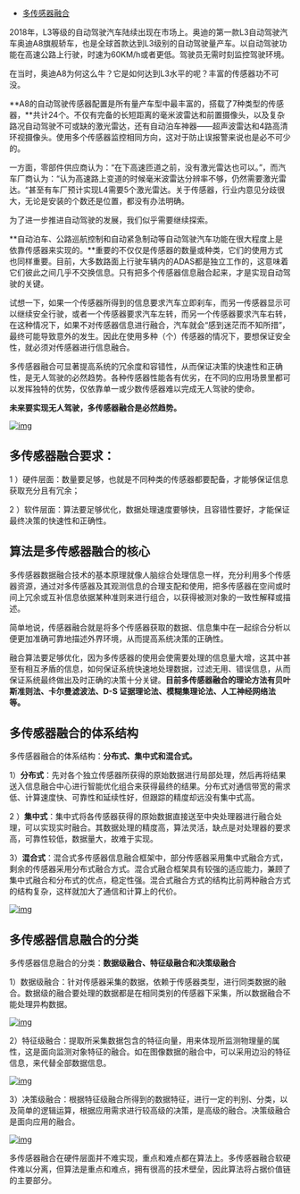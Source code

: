 - [多传感器融合](https://www.cnblogs.com/zhjblogs/p/14495872.html)

2018年，L3等级的自动驾驶汽车陆续出现在市场上。奥迪的第一款L3自动驾驶汽车奥迪A8旗舰轿车，也是全球首款达到L3级别的自动驾驶量产车。以自动驾驶功能在高速公路上行驶，时速为60KM/h或者更低。驾驶员无需时刻监控驾驶环境。

在当时，奥迪A8为何这么牛？它是如何达到L3水平的呢？丰富的传感器功不可没。

**A8的自动驾驶传感器配置是所有量产车型中最丰富的，搭载了7种类型的传感器，**共计24个。不仅有完备的长短距离的毫米波雷达和前置摄像头，以及复杂路况自动驾驶不可或缺的激光雷达，还有自动泊车神器——超声波雷达和4路高清环视摄像头。使用多个传感器监控相同方向，这对于防止误报警来说也是必不可少的。

一方面，零部件供应商认为：“在下高速匝道之前，没有激光雷达也可以。”，而汽车厂商认为：“认为高速路上变道的时候毫米波雷达分辨率不够，仍然需要激光雷达。“甚至有车厂预计实现L4需要5个激光雷达。关于传感器，行业内意见分歧很大，无论是安装的个数还是位置，都没有办法明确。

为了进一步推进自动驾驶的发展，我们似乎需要继续探索。

**自动泊车、公路巡航控制和自动紧急制动等自动驾驶汽车功能在很大程度上是依靠传感器来实现的。**重要的不仅仅是传感器的数量或种类，它们的使用方式也同样重要。目前，大多数路面上行驶车辆内的ADAS都是独立工作的，这意味着它们彼此之间几乎不交换信息。只有把多个传感器信息融合起来，才是实现自动驾驶的关键。

试想一下，如果一个传感器所得到的信息要求汽车立即刹车，而另一传感器显示可以继续安全行驶，或者一个传感器要求汽车左转，而另一个传感器要求汽车右转，在这种情况下，如果不对传感器信息进行融合，汽车就会“感到迷茫而不知所措”，最终可能导致意外的发生。因此在使用多种（个）传感器的情况下，要想保证安全性，就必须对传感器进行信息融合。

多传感器融合可显著提高系统的冗余度和容错性，从而保证决策的快速性和正确性，是无人驾驶的必然趋势。各种传感器性能各有优劣，在不同的应用场景里都可以发挥独特的优势，仅依靠单一或少数传感器难以完成无人驾驶的使命。

**未来要实现无人驾驶，多传感器融合是必然趋势。**

 [![img](https://pic3.zhimg.com/v2-08303a688084e4a83faf2d92d0e2f062_b.jpg)](https://pic3.zhimg.com/v2-08303a688084e4a83faf2d92d0e2f062_b.jpg)

## 多传感器融合要求：

1 ）硬件层面：数量要足够，也就是不同种类的传感器都要配备，才能够保证信息获取充分且有冗余；

2 ）软件层面：算法要足够优化，数据处理速度要够快，且容错性要好，才能保证最终决策的快速性和正确性。

## **算法是多传感器融合的核心**

多传感器数据融合技术的基本原理就像人脑综合处理信息一样，充分利用多个传感器资源，通过对多传感器及其观测信息的合理支配和使用，把多传感器在空间或时间上冗余或互补信息依据某种准则来进行组合，以获得被测对象的一致性解释或描述。

简单地说，传感器融合就是将多个传感器获取的数据、信息集中在一起综合分析以便更加准确可靠地描述外界环境，从而提高系统决策的正确性。

融合算法要足够优化，因为多传感器的使用会使需要处理的信息量大增，这其中甚至有相互矛盾的信息，如何保证系统快速地处理数据，过滤无用、错误信息，从而保证系统最终做出及时正确的决策十分关键。**目前多传感器融合的理论方法有贝叶斯准则法、卡尔曼滤波法、D-S 证据理论法、模糊集理论法、人工神经网络法等。**

## **多传感器融合的体系结构**

多传感器融合的体系结构：**分布式、集中式和混合式。**

1）**分布式**：先对各个独立传感器所获得的原始数据进行局部处理，然后再将结果送入信息融合中心进行智能优化组合来获得最终的结果。分布式对通信带宽的需求低、计算速度快、可靠性和延续性好，但跟踪的精度却远没有集中式高。

2 ）**集中式**：集中式将各传感器获得的原始数据直接送至中央处理器进行融合处理，可以实现实时融合。其数据处理的精度高，算法灵活，缺点是对处理器的要求高，可靠性较低，数据量大，故难于实现。

3）**混合式**：混合式多传感器信息融合框架中，部分传感器采用集中式融合方式，剩余的传感器采用分布式融合方式。混合式融合框架具有较强的适应能力，兼顾了集中式融合和分布式的优点，稳定性强。混合式融合方式的结构比前两种融合方式的结构复杂，这样就加大了通信和计算上的代价。

[![img](https://pic3.zhimg.com/v2-08f68026ed5b458ef95c89a6e996ce16_b.jpg)](https://pic3.zhimg.com/v2-08f68026ed5b458ef95c89a6e996ce16_b.jpg)

 

## **多传感器信息融合的分类**

多传感器信息融合的分类：**数据级融合、特征级融合和决策级融合**

1）数据级融合：针对传感器采集的数据，依赖于传感器类型，进行同类数据的融合。数据级的融合要处理的数据都是在相同类别的传感器下采集，所以数据融合不能处理异构数据。

[![img](https://pic1.zhimg.com/v2-b9de8eb63fae8441bbed4518b53a09b8_b.jpg)](https://pic1.zhimg.com/v2-b9de8eb63fae8441bbed4518b53a09b8_b.jpg)

2）特征级融合：提取所采集数据包含的特征向量，用来体现所监测物理量的属性，这是面向监测对象特征的融合。如在图像数据的融合中，可以采用边沿的特征信息，来代替全部数据信息。

[![img](https://pic4.zhimg.com/v2-d28378e98ee911bd562031a32b8cd7fb_b.jpg)](https://pic4.zhimg.com/v2-d28378e98ee911bd562031a32b8cd7fb_b.jpg)

3）决策级融合：根据特征级融合所得到的数据特征，进行一定的判别、分类，以及简单的逻辑运算，根据应用需求进行较高级的决策，是高级的融合。决策级融合是面向应用的融合。

[![img](https://pic1.zhimg.com/v2-07a5693902df021f31c0e68a42466d40_b.jpg)](https://pic1.zhimg.com/v2-07a5693902df021f31c0e68a42466d40_b.jpg)

多传感器融合在硬件层面并不难实现，重点和难点都在算法上。多传感器融合软硬件难以分离，但算法是重点和难点，拥有很高的技术壁垒，因此算法将占据价值链的主要部分。